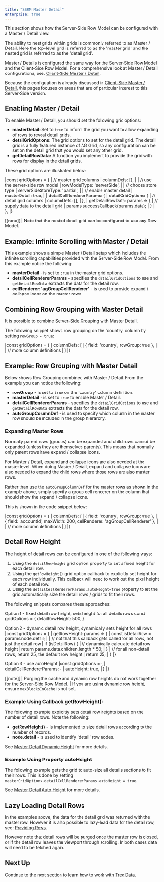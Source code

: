 ```yaml
---
title: "SSRM Master Detail"
enterprise: true
---
```


This section shows how the Server-Side Row Model can be configured with a Master / Detail view.

The ability to nest grids within grids is commonly referred to as Master / Detail.
Here the top-level grid is referred to as the 'master grid' and the nested grid is referred to as the 'detail grid'.

Master / Details is configured the same way for the Server-Side Row Model and the Client-Side Row Model.
For a comprehensive look at Master / Detail configurations, see: [Client-Side Master / Detail](/master-detail/).

Because the configuation is already discussed in [Client-Side Master / Detail](/master-detail/),
this pages focuses on areas that are of particular interest to this Server-Side version.

## Enabling Master / Detail

To enable Master / Detail, you should set the following grid options:

- **masterDetail:** Set to `true` to inform the grid you want to allow expanding of rows to reveal detail grids.
- **detailGridOptions:** The grid options to set for the detail grid. The detail grid is a fully featured instance of AG Grid, so any configuration can be set on the detail grid that you would set any other grid.
- **getDetailRowData:** A function you implement to provide the grid with rows for display in the detail grids.

These grid options are illustrated below:


<snippet spaceBetweenProperties="true">
|const gridOptions = {
|    // master grid columns
|    columnDefs: [],
|
|    // use the server-side row model
|    rowModelType: 'serverSide',
|
|    // choose store type
|    serverSideStoreType: 'partial',
|
|    // enable master detail
|    masterDetail: true,
|
|    detailCellRendererParams: {
|        detailGridOptions: {
|            // detail grid columns
|            columnDefs: [],
|        },
|        getDetailRowData: params => {
|            // supply data to the detail grid
|            params.successCallback(params.data);
|        }
|    },
|}
</snippet>

[[note]]
| Note that the nested detail grid can be configured to use any Row Model.

## Example: Infinite Scrolling with Master / Detail

This example shows a simple Master / Detail setup which includes the infinite scrolling capabilities provided with the Server-Side Row Model. From this example notice the following:

- **masterDetail** - is set to `true` in the master grid options.
- **detailCellRendererParams** - specifies the `detailGridOptions` to use and `getDetailRowData` extracts the data for the detail row.
- **cellRenderer: 'agGroupCellRenderer'** - is used to provide expand / collapse icons on the master rows.

<grid-example title='Infinite Scrolling with Master / Detail' name='infinite-scrolling' type='generated' options='{ "enterprise": true, "exampleHeight": 590, "extras": ["lodash"], "modules": ["serverside", "clientside", "masterdetail", "menu", "columnpanel"] }'></grid-example>

## Combining Row Grouping with Master Detail

It is possible to combine [Server-Side Grouping](/server-side-model-grouping/) with Master Detail.

The following snippet shows row grouping on the 'country' column by setting `rowGroup = true`:

<snippet suppressFrameworkContext="true">
|const gridOptions = {
|    columnDefs: [
|        { field: 'country', rowGroup: true },
|
|        // more column definitions
|    ]
|}
</snippet>

## Example: Row Grouping with Master Detail

Below shows Row Grouping combined with Master / Detail. From the example you can notice the following:

- **rowGroup** - is set to `true` on the 'country' column definition.
- **masterDetail** - is set to `true` to enable Master / Detail.
- **detailCellRendererParams** - specifies the `detailGridOptions` to use and `getDetailRowData` extracts the data for the detail row.
- **autoGroupColumnDef** - is used to specify which column in the master row should be included in the group hierarchy.

<grid-example title='Row Grouping with Master Detail' name='row-grouping' type='generated' options='{ "enterprise": true, "exampleHeight": 590, "extras": ["alasql"], "modules": ["serverside", "clientside", "masterdetail", "rowgrouping", "menu", "columnpanel"] }'></grid-example>

### Expanding Master Rows

Normally parent rows (groups) can be expanded and child rows cannot be expanded (unless they are themselves parents). This means that normally only parent rows have expand / collapse icons.

For Master / Detail, expand and collapse icons are also needed at the master level. When doing Master / Detail, expand and collapse icons are also needed to expand the child rows where those rows are also master rows.

Rather than use the `autoGroupColumnDef` for the master rows as shown in the example above, simply specify a group cell renderer on the column that should show the expand / collapse icons.

This is shown in the code snippet below:

<snippet suppressFrameworkContext="true">
|const gridOptions = {
|    columnDefs: [
|        { field: 'country', rowGroup: true },
|        { field: 'accountId', maxWidth: 200, cellRenderer: 'agGroupCellRenderer' },
|
|        // more column definitions
|    ]
|}
</snippet>

## Detail Row Height

The height of detail rows can be configured in one of the following ways:

1. Using the `detailRowHeight` grid option property to set a fixed height for each detail row.
1. Using the `getRowHeight()` grid option callback to explicitly set height for each row individually. This callback will need to work out the pixel height of each detail row.
1. Using the `detailCellRendererParams.autoHeight=true` property to let the grid automatically size the detail rows / grids to fit their rows.

The following snippets compares these approaches:

Option 1 - fixed detail row height, sets height for all details rows
<snippet>
const gridOptions = {
    detailRowHeight: 500,
}
</snippet>

Option 2 - dynamic detail row height, dynamically sets height for all rows
<snippet>
|const gridOptions = {
|    getRowHeight: params => {
|        const isDetailRow = params.node.detail;
|
|        // not that this callback gets called for all rows, not just the detail row
|        if (isDetailRow) {
|            // dynamically calculate detail row height
|            return params.data.children.length * 50;
|        }
|        // for all non-detail rows, return 25, the default row height
|        return 25;
|    }
|}
</snippet>

Option 3 - use autoHeight
<snippet>
|const gridOptions = {
|    detailCellRendererParams: {
|        autoHeight: true,
|    }
|}
</snippet>

[[note]]
| Purging the cache and dynamic row heights do not work together for the Server-Side Row Model.
| If you are using dynamic row height, ensure `maxBlocksInCache` is not set.

### Example Using Callback getRowHeight()

The following example explicitly sets detail row heights based on the number of detail rows. Note the following:

- **getRowHeight()** - is implemented to size detail rows according to the number of records.
- **node.detail** - is used to identify 'detail' row nodes.


<grid-example title='Dynamic Detail Row Height' name='dynamic-detail-row-height' type='generated' options='{ "enterprise": true, "exampleHeight": 590, "extras": ["alasql"], "modules": ["serverside", "clientside", "masterdetail", "menu", "columnpanel"] }'></grid-example>

See [Master Detail Dynamic Height](/master-detail-height/#dynamic-height) for more details.

### Example Using Property autoHeight

The following example gets the grid to auto-size all details sections to fit their rows. This is done by setting `masterGridOptions.detailCellRendererParams.autoHeight = true`.


<grid-example title='Auto Detail Row Height' name='auto-detail-row-height' type='generated' options='{ "enterprise": true, "exampleHeight": 590, "extras": ["alasql"], "modules": ["serverside", "clientside", "masterdetail", "menu", "columnpanel"] }'></grid-example>

See [Master Detail Auto Height](/master-detail-height/#auto-height) for more details.


## Lazy Loading Detail Rows

In the examples above, the data for the detail grid was returned with the master row. However it is also possible to lazy-load data for the detail row, see: [Providing Rows](/master-detail-grids/#providing-rows).

However note that detail rows will be purged once the master row is closed, or if the detail row leaves the viewport through scrolling. In both cases data will need to be fetched again.

## Next Up

Continue to the next section to learn how to work with [Tree Data](/server-side-model-tree-data/).

